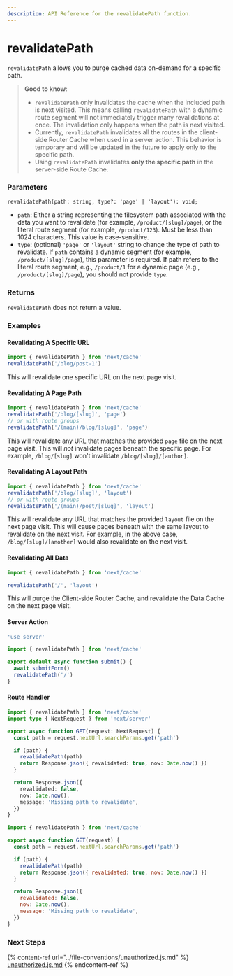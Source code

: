 ```yaml
---
description: API Reference for the revalidatePath function.
---
```


# revalidatePath

`revalidatePath` allows you to purge cached data on-demand for a specific path.

> **Good to know**:
>
> * `revalidatePath` only invalidates the cache when the included path is next visited. This means calling `revalidatePath` with a dynamic route segment will not immediately trigger many revalidations at once. The invalidation only happens when the path is next visited.
> * Currently, `revalidatePath` invalidates all the routes in the client-side Router Cache when used in a server action. This behavior is temporary and will be updated in the future to apply only to the specific path.
> * Using `revalidatePath` invalidates **only the specific path** in the server-side Route Cache.

### Parameters

```tsx
revalidatePath(path: string, type?: 'page' | 'layout'): void;
```

* `path`: Either a string representing the filesystem path associated with the data you want to revalidate (for example, `/product/[slug]/page`), or the literal route segment (for example, `/product/123`). Must be less than 1024 characters. This value is case-sensitive.
* `type`: (optional) `'page'` or `'layout'` string to change the type of path to revalidate. If `path` contains a dynamic segment (for example, `/product/[slug]/page`), this parameter is required. If path refers to the literal route segment, e.g., `/product/1` for a dynamic page (e.g., `/product/[slug]/page`), you should not provide `type`.

### Returns

`revalidatePath` does not return a value.

### Examples

#### Revalidating A Specific URL

```ts
import { revalidatePath } from 'next/cache'
revalidatePath('/blog/post-1')
```

This will revalidate one specific URL on the next page visit.

#### Revalidating A Page Path

```ts
import { revalidatePath } from 'next/cache'
revalidatePath('/blog/[slug]', 'page')
// or with route groups
revalidatePath('/(main)/blog/[slug]', 'page')
```

This will revalidate any URL that matches the provided `page` file on the next page visit. This will _not_ invalidate pages beneath the specific page. For example, `/blog/[slug]` won't invalidate `/blog/[slug]/[author]`.

#### Revalidating A Layout Path

```ts
import { revalidatePath } from 'next/cache'
revalidatePath('/blog/[slug]', 'layout')
// or with route groups
revalidatePath('/(main)/post/[slug]', 'layout')
```

This will revalidate any URL that matches the provided `layout` file on the next page visit. This will cause pages beneath with the same layout to revalidate on the next visit. For example, in the above case, `/blog/[slug]/[another]` would also revalidate on the next visit.

#### Revalidating All Data

```ts
import { revalidatePath } from 'next/cache'

revalidatePath('/', 'layout')
```

This will purge the Client-side Router Cache, and revalidate the Data Cache on the next page visit.

#### Server Action

```ts
'use server'

import { revalidatePath } from 'next/cache'

export default async function submit() {
  await submitForm()
  revalidatePath('/')
}
```

#### Route Handler

```ts
import { revalidatePath } from 'next/cache'
import type { NextRequest } from 'next/server'

export async function GET(request: NextRequest) {
  const path = request.nextUrl.searchParams.get('path')

  if (path) {
    revalidatePath(path)
    return Response.json({ revalidated: true, now: Date.now() })
  }

  return Response.json({
    revalidated: false,
    now: Date.now(),
    message: 'Missing path to revalidate',
  })
}
```

```js
import { revalidatePath } from 'next/cache'

export async function GET(request) {
  const path = request.nextUrl.searchParams.get('path')

  if (path) {
    revalidatePath(path)
    return Response.json({ revalidated: true, now: Date.now() })
  }

  return Response.json({
    revalidated: false,
    now: Date.now(),
    message: 'Missing path to revalidate',
  })
}
```

### Next Steps <a href="#next-steps" id="next-steps"></a>

{% content-ref url="../file-conventions/unauthorized.js.md" %}
[unauthorized.js.md](../file-conventions/unauthorized.js.md)
{% endcontent-ref %}

